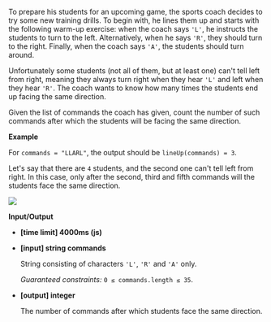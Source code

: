 ﻿To prepare his students for an upcoming game, the sports coach decides to try some new training drills. To begin with, he lines them up and starts with the following warm-up exercise: when the coach says `'L'`, he instructs the students to turn to the left. Alternatively, when he says `'R'`, they should turn to the right. Finally, when the coach says `'A'`, the students should turn around.

Unfortunately some students (not all of them, but at least one) can't tell left from right, meaning they always turn right when they hear `'L'` and left when they hear `'R'`. The coach wants to know how many times the students end up facing the same direction.

Given the list of commands the coach has given, count the number of such commands after which the students will be facing the same direction.

**Example**

For `commands = "LLARL"`, the output should be
`lineUp(commands) = 3`.

Let's say that there are `4` students, and the second one can't tell left from right. In this case, only after the second, third and fifth commands will the students face the same direction.

![](https://codefightsuserpics.s3.amazonaws.com/tasks/lineUp/img/example.png?_tm=1490636283687)

**Input/Output**

*   **[time limit] 4000ms (js)**

*   **[input] string commands**

    String consisting of characters `'L'`, `'R'` and `'A'` only.

    _Guaranteed constraints:_
    `0 ≤ commands.length ≤ 35`.

*   **[output] integer**

    The number of commands after which students face the same direction.